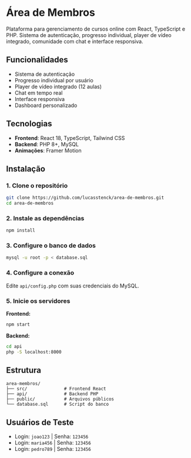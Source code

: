 # Área de Membros

Plataforma para gerenciamento de cursos online com React, TypeScript e PHP. Sistema de autenticação, progresso individual, player de vídeo integrado, comunidade com chat e interface responsiva.

## Funcionalidades

- Sistema de autenticação
- Progresso individual por usuário
- Player de vídeo integrado (12 aulas)
- Chat em tempo real
- Interface responsiva
- Dashboard personalizado

## Tecnologias

- **Frontend**: React 18, TypeScript, Tailwind CSS
- **Backend**: PHP 8+, MySQL
- **Animações**: Framer Motion

## Instalação

### 1. Clone o repositório
```bash
git clone https://github.com/lucasstenck/area-de-membros.git
cd area-de-membros
```

### 2. Instale as dependências
```bash
npm install
```

### 3. Configure o banco de dados
```bash
mysql -u root -p < database.sql
```

### 4. Configure a conexão
Edite `api/config.php` com suas credenciais do MySQL.

### 5. Inicie os servidores

**Frontend:**
```bash
npm start
```

**Backend:**
```bash
cd api
php -S localhost:8000
```

## Estrutura

```
area-membros/
├── src/              # Frontend React
├── api/              # Backend PHP
├── public/           # Arquivos públicos
└── database.sql      # Script do banco
```

## Usuários de Teste

- Login: `joao123` | Senha: `123456`
- Login: `maria456` | Senha: `123456`
- Login: `pedro789` | Senha: `123456` 